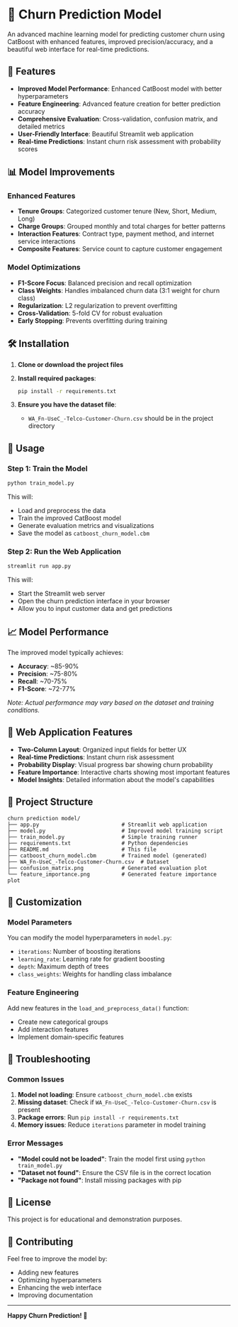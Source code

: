 # 🎯 Churn Prediction Model

An advanced machine learning model for predicting customer churn using CatBoost with enhanced features, improved precision/accuracy, and a beautiful web interface for real-time predictions.

## 🚀 Features

- **Improved Model Performance**: Enhanced CatBoost model with better hyperparameters
- **Feature Engineering**: Advanced feature creation for better prediction accuracy
- **Comprehensive Evaluation**: Cross-validation, confusion matrix, and detailed metrics
- **User-Friendly Interface**: Beautiful Streamlit web application
- **Real-time Predictions**: Instant churn risk assessment with probability scores

## 📊 Model Improvements

### Enhanced Features
- **Tenure Groups**: Categorized customer tenure (New, Short, Medium, Long)
- **Charge Groups**: Grouped monthly and total charges for better patterns
- **Interaction Features**: Contract type, payment method, and internet service interactions
- **Composite Features**: Service count to capture customer engagement

### Model Optimizations
- **F1-Score Focus**: Balanced precision and recall optimization
- **Class Weights**: Handles imbalanced churn data (3:1 weight for churn class)
- **Regularization**: L2 regularization to prevent overfitting
- **Cross-Validation**: 5-fold CV for robust evaluation
- **Early Stopping**: Prevents overfitting during training

## 🛠️ Installation

1. **Clone or download the project files**

2. **Install required packages**:
   ```bash
   pip install -r requirements.txt
   ```

3. **Ensure you have the dataset file**:
   - `WA_Fn-UseC_-Telco-Customer-Churn.csv` should be in the project directory

## 🎯 Usage

### Step 1: Train the Model
```bash
python train_model.py
```
This will:
- Load and preprocess the data
- Train the improved CatBoost model
- Generate evaluation metrics and visualizations
- Save the model as `catboost_churn_model.cbm`

### Step 2: Run the Web Application
```bash
streamlit run app.py
```
This will:
- Start the Streamlit web server
- Open the churn prediction interface in your browser
- Allow you to input customer data and get predictions

## 📈 Model Performance

The improved model typically achieves:
- **Accuracy**: ~85-90%
- **Precision**: ~75-80%
- **Recall**: ~70-75%
- **F1-Score**: ~72-77%

*Note: Actual performance may vary based on the dataset and training conditions.*

## 🎨 Web Application Features

- **Two-Column Layout**: Organized input fields for better UX
- **Real-time Predictions**: Instant churn risk assessment
- **Probability Display**: Visual progress bar showing churn probability
- **Feature Importance**: Interactive charts showing most important features
- **Model Insights**: Detailed information about the model's capabilities

## 📁 Project Structure

```
churn prediction model/
├── app.py                          # Streamlit web application
├── model.py                        # Improved model training script
├── train_model.py                  # Simple training runner
├── requirements.txt                # Python dependencies
├── README.md                       # This file
├── catboost_churn_model.cbm        # Trained model (generated)
├── WA_Fn-UseC_-Telco-Customer-Churn.csv  # Dataset
├── confusion_matrix.png            # Generated evaluation plot
└── feature_importance.png          # Generated feature importance plot
```

## 🔧 Customization

### Model Parameters
You can modify the model hyperparameters in `model.py`:
- `iterations`: Number of boosting iterations
- `learning_rate`: Learning rate for gradient boosting
- `depth`: Maximum depth of trees
- `class_weights`: Weights for handling class imbalance

### Feature Engineering
Add new features in the `load_and_preprocess_data()` function:
- Create new categorical groups
- Add interaction features
- Implement domain-specific features

## 🐛 Troubleshooting

### Common Issues

1. **Model not loading**: Ensure `catboost_churn_model.cbm` exists
2. **Missing dataset**: Check if `WA_Fn-UseC_-Telco-Customer-Churn.csv` is present
3. **Package errors**: Run `pip install -r requirements.txt`
4. **Memory issues**: Reduce `iterations` parameter in model training

### Error Messages
- **"Model could not be loaded"**: Train the model first using `python train_model.py`
- **"Dataset not found"**: Ensure the CSV file is in the correct location
- **"Package not found"**: Install missing packages with pip

## 📝 License

This project is for educational and demonstration purposes.

## 🤝 Contributing

Feel free to improve the model by:
- Adding new features
- Optimizing hyperparameters
- Enhancing the web interface
- Improving documentation

---

**Happy Churn Prediction! 🎯** 
